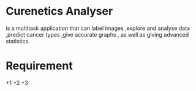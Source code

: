 # Curenetics Analyser 
is a multitask application that can label Images ,explore and analyse data ,predict cancer types ,give accurate graphs , as well as giving advanced statistics.

# Requirement

 
 +1
 +2
 +3
 
